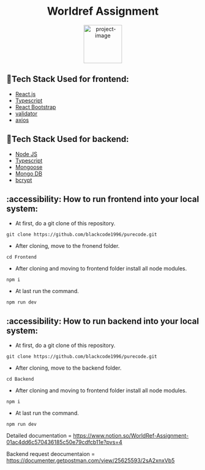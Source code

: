 <h1 align="center" id="title">Worldref Assignment</h1>


<p align="center"><img src="https://github.com/blackcode1996/worldref/assets/110044436/8291860e-8a71-45a0-9e4a-933b5dffda1d" alt="project-image" height="100/"></p>


## :space_invader:Tech Stack Used for frontend:

  <ul>
    <li><a href="https://reactjs.org/">React.js</a></li>
    <li><a href="https://www.typescriptlang.org/">Typescript</a></li>
    <li><a href="https://react-bootstrap.github.io/">React Bootstrap</a></li>
    <li><a href="https://www.npmjs.com/package/validator">validator</a></li>
    <li><a href="https://www.npmjs.com/package/axios">axios</a></li>
  </ul>

  ## :space_invader:Tech Stack Used for backend:

  <ul>
    <li><a href="https://reactjs.org/">Node JS</a></li>
    <li><a href="https://www.typescriptlang.org/">Typescript</a></li>
    <li><a href="https://mongoosejs.com/">Mongoose</a></li>
    <li><a href="https://www.mongodb.com/">Mongo DB</a></li>
    <li><a href="https://www.npmjs.com/package/bcrypt">bcrypt</a></li>
  </ul>

## :accessibility: How to run frontend into your local system:

- At first, do a git clone of this repository.
```
git clone https://github.com/blackcode1996/purecode.git
```
- After cloning, move to the fronend folder.
```
cd Frontend
```
- After cloning and moving to frontend folder install all node modules.
```
npm i
```
- At last run the command.
```
npm run dev
```

## :accessibility: How to run backend into your local system:

- At first, do a git clone of this repository.
```
git clone https://github.com/blackcode1996/purecode.git
```
- After cloning, move to the backend folder.
```
cd Backend
```
- After cloning and moving to frontend folder install all node modules.
```
npm i
```
- At last run the command.
```
npm run dev
```

Detailed documentation = https://www.notion.so/WorldRef-Assignment-01ac4dd6c570436185c50e79cdfcb11e?pvs=4


Backend request deocumentaion = https://documenter.getpostman.com/view/25625593/2sA2xnxVb5
